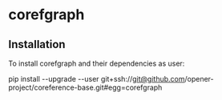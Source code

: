 corefgraph
==========

Installation
------------

To install corefgraph and their dependencies as user:

pip install --upgrade --user git+ssh://git@github.com/opener-project/coreference-base.git#egg=corefgraph

